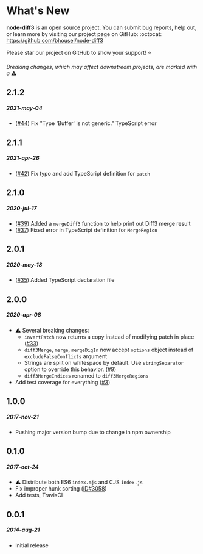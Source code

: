 # What's New

**node-diff3** is an open source project. You can submit bug reports, help out,
or learn more by visiting our project page on GitHub:  :octocat: https://github.com/bhousel/node-diff3

Please star our project on GitHub to show your support! :star:

_Breaking changes, which may affect downstream projects, are marked with a_ :warning:


<!--
# A.B.C
##### YYYY-MMM-DD

*

[#xxx]: https://github.com/bhousel/node-diff3/issues/xxx
-->

## 2.1.2
##### 2021-may-04

* ([#44]) Fix "Type 'Buffer' is not generic." TypeScript error

[#44]: https://github.com/bhousel/node-diff3/issues/44


## 2.1.1
##### 2021-apr-26

* ([#42]) Fix typo and add TypeScript definition for `patch`

[#42]: https://github.com/bhousel/node-diff3/issues/42


## 2.1.0
##### 2020-jul-17

* ([#39]) Added a `mergeDiff3` function to help print out Diff3 merge result
* ([#37]) Fixed error in TypeScript definition for `MergeRegion`

[#39]: https://github.com/bhousel/node-diff3/issues/39
[#37]: https://github.com/bhousel/node-diff3/issues/37


## 2.0.1
##### 2020-may-18

* ([#35]) Added TypeScript declaration file

[#35]: https://github.com/bhousel/node-diff3/issues/35


## 2.0.0
##### 2020-apr-08

* :warning: Several breaking changes:
  * `invertPatch` now returns a copy instead of modifying patch in place ([#33])
  * `diff3Merge`, `merge`, `mergeDigIn` now accept `options` object instead of `excludeFalseConflicts` argument
  * Strings are split on whitespace by default. Use `stringSeparator` option to override this behavior. ([#9])
  * `diff3MergeIndices` renamed to `diff3MergeRegions`
* Add test coverage for everything ([#3])

[#33]: https://github.com/bhousel/node-diff3/issues/33
[#9]: https://github.com/bhousel/node-diff3/issues/9
[#3]: https://github.com/bhousel/node-diff3/issues/3


## 1.0.0
##### 2017-nov-21

* Pushing major version bump due to change in npm ownership


## 0.1.0
##### 2017-oct-24

* :warning: Distribute both ES6 `index.mjs` and CJS `index.js`
* Fix improper hunk sorting ([iD#3058])
* Add tests, TravisCI

[iD#3058]: https://github.com/openstreetmap/iD/issues/3058


## 0.0.1
##### 2014-aug-21

* Initial release
